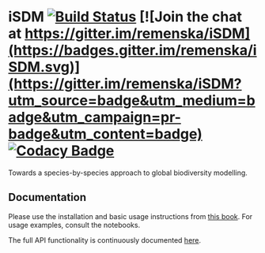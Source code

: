 # iSDM [![Build Status](https://travis-ci.org/remenska/iSDM.svg?branch=master)](https://travis-ci.org/remenska/iSDM) [![Join the chat at https://gitter.im/remenska/iSDM](https://badges.gitter.im/remenska/iSDM.svg)](https://gitter.im/remenska/iSDM?utm_source=badge&utm_medium=badge&utm_campaign=pr-badge&utm_content=badge) [![Codacy Badge](https://api.codacy.com/project/badge/Grade/71384d16ad254eef82c9900003c96fbe)](https://www.codacy.com/app/remenska/iSDM?utm_source=github.com&amp;utm_medium=referral&amp;utm_content=remenska/iSDM&amp;utm_campaign=Badge_Grade)

Towards a species-by-species approach to global biodiversity modelling.

Documentation
--------------------------
Please use the installation and basic usage instructions from [this book](https://www.gitbook.com/book/remenska/isdm/details).
For usage examples, consult the notebooks.

The full API functionality is continuously documented [here](http://remenska.github.io/iSDM).
